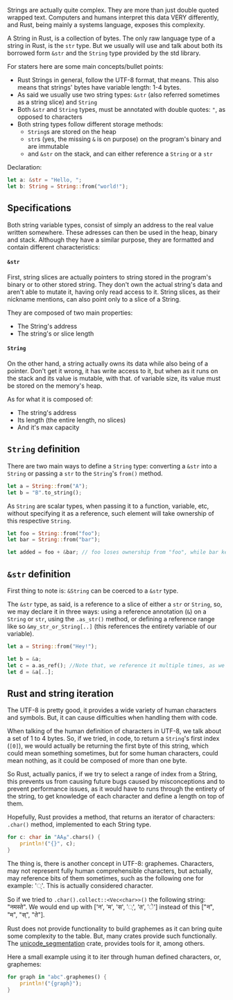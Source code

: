 Strings are actually quite complex. They are more than just double quoted wrapped text. Computers and humans interpret this data VERY differently, and Rust, being mainly a systems language, exposes this complexity.

A String in Rust, is a collection of bytes. The only raw language type of a string in Rust, is the ``str`` type. But we usually will use and talk about both its borrowed form ``&str`` and the ``String`` type provided by the std library. 

For staters here are some main concepts/bullet points: 
- Rust Strings in general, follow the UTF-8 format, that means. This also means that strings' bytes have variable length: 1-4 bytes.
- As said we usually use two string types: ``&str`` (also referred sometimes as a string slice) and ``String``
- Both ``&str`` and ``String`` types, must be annotated with double quotes: ``"``, as opposed to characters
- Both string types follow different storage methods:
	- ``String``s are stored on the heap
	- ``str``s (yes, the missing ``&`` is on purpose) on the program's binary and are immutable
	- and ``&str`` on the stack, and can either reference a ``String`` or a ``str``


Declaration:
```rust
let a: &str = "Hello, ";
let b: String = String::from("world!");
```

## Specifications
Both string variable types, consist of simply an address to the real value written somewhere. These adresses can then be used in the heap, binary and stack. Although they have a similar purpose, they are formatted and  contain different characteristics:

#### ``&str``
First, string slices are actually pointers to string stored in the program's binary or to other stored string. They don't own the actual string's data and aren't able to mutate it, having only read access to it. 
String slices, as their nickname mentions, can also point only to a slice of a String. 

They are composed of two main properties: 
- The String's address 
- The string's or slice length

#### ``String``
On the other hand, a string actually owns its data while also being of a pointer. Don't get it wrong, it has write access to it, but when as it runs on the stack and its value is mutable, with that. of variable size, its value must be stored on the memory's heap.

As for what it is composed of:
- The string's address
- Its length (the entire length, no slices)
- And it's max capacity

## ``String`` definition
There are two main ways to define a ``String`` type: converting a ``&str`` into a ``String`` or passing a ``str`` to the ``String``'s ``from()`` method.

```rust
let a = String::from("A");
let b = "B".to_string();
```

As ``String`` are scalar types, when passing it to a function, variable, etc, without specifying it as a reference, such element will take ownership of this respective ``String``.

```rust
let foo = String::from("foo");
let bar = String::from("bar");

let added = foo + &bar; // foo loses ownership from "foo", while bar keeps its ownership over "bar"
```

## ``&str`` definition
First thing to note is: ``&String`` can be coerced to a ``&str`` type.

The ``&str`` type, as said, is a reference to a slice of either a ``str`` or ``String``, so, we may declare it in three ways: using a reference annotation (``&``) on a ``String`` or ``str``, using the ``.as_str()`` method, or defining a reference range like so ``&my_str_or_String[..]`` (this references the entirety variable of our variable).

```rust
let a = String::from("Hey!");

let b = &a;
let c = a.as_ref(); //Note that, we reference it multiple times, as we are not taking owenship at any point and only referencing a
let d = &a[..];
```

## Rust and string iteration
The UTF-8 is pretty good, it provides a wide variety of human characters and symbols. But, it can cause difficulties when handling them with code.

When talking of the human definition of characters in UTF-8, we talk about a set of 1 to 4 bytes. So, if we tried, in code, to return a ``String``'s  first index (``[0]``), we would actually be returning the first byte of this string, which could mean something sometimes, but for some human characters, could mean nothing, as it could be composed of more than one byte.

So Rust, actually panics, if we try to select a range of index from a String, this prevents us from causing future bugs caused by misconceptions and to prevent performance issues, as it would have to runs through the entirety of the string, to get knowledge of each character and define a length on top of them.

Hopefully, Rust provides a method, that returns an iterator of characters: ``.char()`` method, implemented to each String type.
```rust
for c: char in "AAந".chars() {
	println!("{}", c);
}
```

The thing is, there is another concept in UTF-8: graphemes. Characters, may not represent fully human comprehensible characters, but actually, may reference bits of them sometimes, such as the following one for example: '्'. This is actually considered character. 

So if we tried to ``.char().collect::<Vec<char>>()`` the following string: "नमस्ते". We would end up with ['न', 'म', 'स', '्', 'त', 'े'] instead of this ["न", "म", "स्", "ते"].

Rust does not provide functionality to build graphemes as it can bring quite some complexity to the table. But, many crates provide such functionally. The [unicode_segmentation](https://crates.io/crates/unicode-segmentation) crate, provides tools for it, among others. 

Here a small example using it to iter through human defined characters, or, graphemes:
```rust 
for graph in "abc".graphemes() {
	println!("{graph}");
}
```
